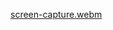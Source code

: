 [screen-capture.webm](https://github.com/Jhansi-Veluvolu/Neural_Network_Assignment_7/assets/156739529/1b06c7cd-6b4b-42ce-a965-1d91797513cc)
